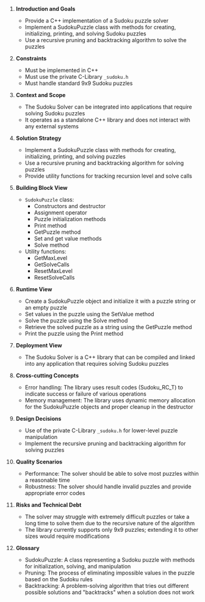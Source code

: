 

1. **Introduction and Goals**
    - Provide a C++ implementation of a Sudoku puzzle solver
    - Implement a SudokuPuzzle class with methods for creating, initializing, printing, and solving Sudoku puzzles
    - Use a recursive pruning and backtracking algorithm to solve the puzzles

2. **Constraints**
    - Must be implemented in C++
    - Must use the private C-Library `_sudoku.h`
    - Must handle standard 9x9 Sudoku puzzles

3. **Context and Scope**
    - The Sudoku Solver can be integrated into applications that require solving Sudoku puzzles
    - It operates as a standalone C++ library and does not interact with any external systems

4. **Solution Strategy**
    - Implement a SudokuPuzzle class with methods for creating, initializing, printing, and solving puzzles
    - Use a recursive pruning and backtracking algorithm for solving puzzles
    - Provide utility functions for tracking recursion level and solve calls

5. **Building Block View**
    - `SudokuPuzzle` class:
        - Constructors and destructor
        - Assignment operator
        - Puzzle initialization methods
        - Print method
        - GetPuzzle method
        - Set and get value methods
        - Solve method
    - Utility functions:
        - GetMaxLevel
        - GetSolveCalls
        - ResetMaxLevel
        - ResetSolveCalls

6. **Runtime View**
    - Create a SudokuPuzzle object and initialize it with a puzzle string or an empty puzzle
    - Set values in the puzzle using the SetValue method
    - Solve the puzzle using the Solve method
    - Retrieve the solved puzzle as a string using the GetPuzzle method
    - Print the puzzle using the Print method

7. **Deployment View**
    - The Sudoku Solver is a C++ library that can be compiled and linked into any application that requires solving Sudoku puzzles

8. **Cross-cutting Concepts**
    - Error handling: The library uses result codes (Sudoku_RC_T) to indicate success or failure of various operations
    - Memory management: The library uses dynamic memory allocation for the SudokuPuzzle objects and proper cleanup in the destructor

9. **Design Decisions**
    - Use of the private C-Library `_sudoku.h` for lower-level puzzle manipulation
    - Implement the recursive pruning and backtracking algorithm for solving puzzles

10. **Quality Scenarios**
    - Performance: The solver should be able to solve most puzzles within a reasonable time
    - Robustness: The solver should handle invalid puzzles and provide appropriate error codes

11. **Risks and Technical Debt**
    - The solver may struggle with extremely difficult puzzles or take a long time to solve them due to the recursive nature of the algorithm
    - The library currently supports only 9x9 puzzles; extending it to other sizes would require modifications

12. **Glossary**
    - SudokuPuzzle: A class representing a Sudoku puzzle with methods for initialization, solving, and manipulation
    - Pruning: The process of eliminating impossible values in the puzzle based on the Sudoku rules
    - Backtracking: A problem-solving algorithm that tries out different possible solutions and "backtracks" when a solution does not work